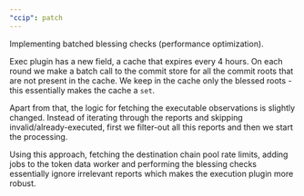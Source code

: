 ```yaml
---
"ccip": patch
---
```


Implementing batched blessing checks (performance optimization).

Exec plugin has a new field, a cache that expires every 4 hours.
On each round we make a batch call to the commit store for all the commit roots that are not present in the cache.
We keep in the cache only the blessed roots - this essentially makes the cache a `set`.

Apart from that, the logic for fetching the executable observations is slightly changed.
Instead of iterating through the reports and skipping invalid/already-executed, first we filter-out all this reports
and then we start the processing.

Using this approach, fetching the destination chain pool rate limits, adding jobs to the token data worker and
performing the blessing checks essentially ignore irrelevant reports which makes the execution plugin more robust.
